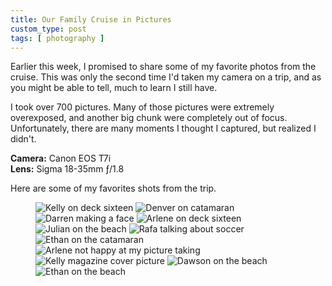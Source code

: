 ```yaml
---
title: Our Family Cruise in Pictures
custom_type: post
tags: [ photography ]
---
```


Earlier this week, I promised to share some of my favorite photos from the cruise. This was only the second time I'd taken my camera on a trip, and as you might be able to tell, much to learn I still have.

I took over 700 pictures. Many of those pictures were extremely overexposed, and another big chunk were completely out of focus. Unfortunately, there are many moments I thought I captured, but realized I didn't.

**Camera:** Canon EOS T7i  
**Lens:** Sigma 18-35mm ƒ/1.8

Here are some of my favorites shots from the trip.

<figure class="photo-grid photo-grid--four">
  <img src="/uploads/2018/01/cruise-faves-01.jpg" alt="Kelly on deck sixteen" style="grid-column: span 4;">
  <img src="/uploads/2018/01/cruise-faves-05.jpg" alt="Denver on catamaran" style="grid-column: span 2;">
  <img src="/uploads/2018/01/cruise-faves-04.jpg" alt="Darren making a face" style="grid-column: 2 / span 2;">
  <img src="/uploads/2018/01/cruise-faves-02.jpg" alt="Arlene on deck sixteen" style="grid-column: span 3;">
  <img src="/uploads/2018/01/cruise-faves-09.jpg" alt="Julian on the beach" style="grid-column: span 2;">
  <img src="/uploads/2018/01/cruise-faves-06.jpg" alt="Rafa talking about soccer" style="grid-column: span 3;">
  <img src="/uploads/2018/01/cruise-faves-03.jpg" alt="Ethan on the catamaran" style="grid-column: span 3;">
  <img src="/uploads/2018/01/cruise-faves-07.jpg" alt="Arlene not happy at my picture taking" style="grid-column: span 3;">
  <img src="/uploads/2018/01/cruise-faves-08.jpg" alt="Kelly magazine cover picture" style="grid-column: span 2;">
  <img src="/uploads/2018/01/cruise-faves-10.jpg" alt="Dawson on the beach" style="grid-column: span 2;">
  <img src="/uploads/2018/01/cruise-faves-11.jpg" alt="Ethan on the beach" style="grid-column: span 2;">
</figure>

